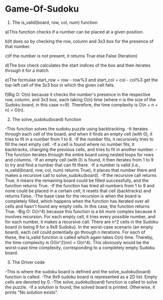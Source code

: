 # Game-Of-Sudoku

1. The is_valid(board, row, col, num) function

a)This function checks if a number can be placed at a given position. 

b)It does so by checking the row, column and 3x3 box for the presence of that number. 

c)If the number is not present, it returns True else False (Iteration)

d)The box check calculates the start indices of the box and then iterates through it for a match. 

e)The formulae start_row = row - row%3 and start_col = col - col%3 get the top-left cell of the 3x3 box in which the given cell falls.

f)Big O: O(n) because it checks the number's presence in the respective row, column, and 3x3 box, each taking O(n) time (where n is the size of the Sudoku board, in this case n=9). Therefore, the time complexity is O(n + n + n) = O(n). 

2. The solve_sudoku(board) function
   
-This function solves the sudoku puzzle using backtracking.
-It iterates through each cell of the board, and when it finds an empty cell (with 0), it tries to fit in a number from 1 to 9.
-If the number fits, it recursively tries to fill the next empty cell. 
-If a cell is found where no number fits, it backtracks, changing the previous cells, and tries to fit in another number.
-The function iterates through the entire board using nested loops for rows and columns. 
-If an empty cell (with 0) is found, it then iterates from 1 to 9 to try and find a number that can fit there.
-If a number is valid (i.e., is_valid(board, row, col, num) returns True), it places that number there and makes a recursive call to solve_sudoku(board).
-If the recursive call returns True, it means the remaining board could be filled successfully, and the function returns True.
-If the function has tried all numbers from 1 to 9 and none could be placed in a certain cell, it resets that cell (backtracks) and returns False.
-The base case for the recursion is when the board is completely filled, which happens when the function has iterated over all cells and hasn't found any empty cells. In this case, the function returns True.
-Big O: O(n^4) because this function is a bit more complex because it involves recursion. For each empty cell, it tries every possible number, and for each number, it makes a recursive call. There are n^2 cells in the Sudoku board (n being 9 for a 9x9 Sudoku). In the worst-case scenario (an empty board), each cell could potentially go through n iterations. For each of these, the is_valid function is called which again takes O(n) time. Thereby, the time complexity is O((n^2)nn) = O(n^4). This obviously would be the worst-case time complexity, corresponding to a completely empty Sudoku board.

3. The Driver code
   
-This is where the sudoku board is defined and the solve_sudoku(board) function is called.
-The 9x9 sudoku board is represented as a 2D list. Empty cells are denoted by 0.
-The solve_sudoku(board) function is called to solve the puzzle. 
-If a solution is found, the solved board is printed. Otherwise, it prints "No solution exists".
